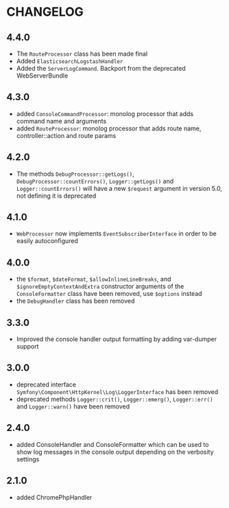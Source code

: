CHANGELOG
=========

4.4.0
-----

* The `RouteProcessor` class has been made final
* Added `ElasticsearchLogstashHandler`
* Added the `ServerLogCommand`. Backport from the deprecated WebServerBundle

4.3.0
-----

 * added `ConsoleCommandProcessor`: monolog processor that adds command name and arguments
 * added `RouteProcessor`: monolog processor that adds route name, controller::action and route params

4.2.0
-----

 * The methods `DebugProcessor::getLogs()`, `DebugProcessor::countErrors()`, `Logger::getLogs()`
   and `Logger::countErrors()` will have a new `$request` argument in version 5.0, not defining
   it is deprecated

4.1.0
-----

 * `WebProcessor` now implements `EventSubscriberInterface` in order to be easily autoconfigured

4.0.0
-----

 * the `$format`, `$dateFormat`, `$allowInlineLineBreaks`, and `$ignoreEmptyContextAndExtra`
   constructor arguments of the `ConsoleFormatter` class have been removed, use
   `$options` instead
 * the `DebugHandler` class has been removed

3.3.0
-----

 * Improved the console handler output formatting by adding var-dumper support

3.0.0
-----

 * deprecated interface `Symfony\Component\HttpKernel\Log\LoggerInterface` has been removed
 * deprecated methods `Logger::crit()`, `Logger::emerg()`, `Logger::err()` and `Logger::warn()` have been removed

2.4.0
-----

 * added ConsoleHandler and ConsoleFormatter which can be used to show log messages
   in the console output depending on the verbosity settings

2.1.0
-----

 * added ChromePhpHandler
